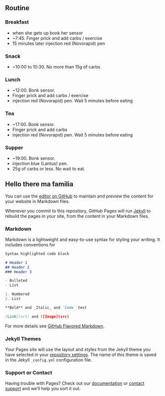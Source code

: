 ## Routine
### Breakfast
- when she gets up bonk her sensor
- ~7:45. Finger prick and add carbs / exercise
- 15 minutes later injection red (Novorapid) pen
### Snack
- ~10:00 to 10:30. No more than 15g of carbs
### Lunch
- ~12:00. Bonk sensor.
- Finger prick and add carbs / exercise
- injection red (Novorapid) pen. Wait 5 minutes before eating
### Tea
- ~17:00. Bonk sensor.
- Finger prick and add carbs
- injection red (Novorapid) pen. Wait 5 minutes before eating
### Supper
- ~19:00. Bonk sensor.
- injection blue (Lantus) pen.
- 25g of carbs or less. No wait to eat.

## Hello there ma familia

You can use the [editor on GitHub](https://github.com/Richard-Taylor23/TheaProcess/edit/gh-pages/index.md) to maintain and preview the content for your website in Markdown files.

Whenever you commit to this repository, GitHub Pages will run [Jekyll](https://jekyllrb.com/) to rebuild the pages in your site, from the content in your Markdown files.

### Markdown

Markdown is a lightweight and easy-to-use syntax for styling your writing. It includes conventions for

```markdown
Syntax highlighted code block

# Header 1
## Header 2
### Header 3

- Bulleted
- List

1. Numbered
2. List

**Bold** and _Italic_ and `Code` text

[Link](url) and ![Image](src)
```

For more details see [GitHub Flavored Markdown](https://guides.github.com/features/mastering-markdown/).

### Jekyll Themes

Your Pages site will use the layout and styles from the Jekyll theme you have selected in your [repository settings](https://github.com/Richard-Taylor23/TheaProcess/settings/pages). The name of this theme is saved in the Jekyll `_config.yml` configuration file.

### Support or Contact

Having trouble with Pages? Check out our [documentation](https://docs.github.com/categories/github-pages-basics/) or [contact support](https://support.github.com/contact) and we’ll help you sort it out.
